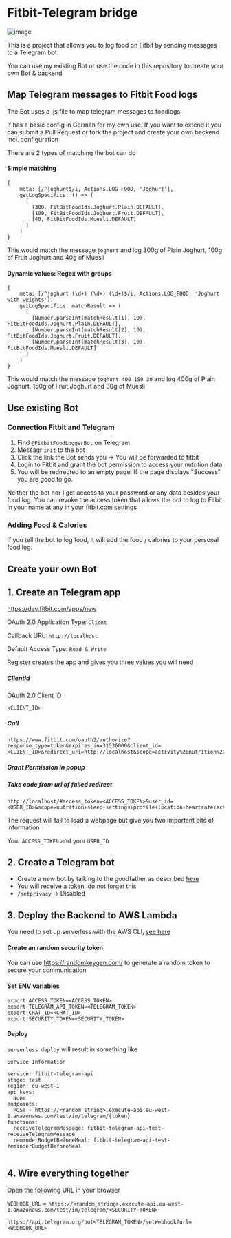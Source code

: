 # Fitbit-Telegram bridge

![image](https://s3.eu-west-1.amazonaws.com/fitbit-telegram-bridge/ressources/IMG_2506.PNG)

This is a project that allows you to log food on Fitbit by sending messages to a Telegram bot.

You can use my existing Bot or use the code in this repository to create your own Bot & backend

## Map Telegram messages to Fitbit Food logs

The Bot uses a .js file to map telegram messages to foodlogs.

If has a basic config in German for my own use. If you want to extend it you can submit a Pull Request or fork the project and create your own backend incl. configuration

There are 2 types of matching the bot can do

#### Simple matching

```
{
    meta: [/^joghurt$/i, Actions.LOG_FOOD, 'Joghurt'],
    getLogSpecifics: () => (
      [
        [300, FitBitFoodIds.Joghurt.Plain.DEFAULT],
        [100, FitBitFoodIds.Joghurt.Fruit.DEFAULT],
        [40, FitBitFoodIds.Muesli.DEFAULT]
      ]
    )
}
```

This would match the message `joghurt` and log 300g of Plain Joghurt, 100g of Fruit Joghurt and 40g of Muesli


#### Dynamic values: Regex with groups

```
{
    meta: [/^joghurt (\d+) (\d+) (\d+)$/i, Actions.LOG_FOOD, 'Joghurt with weights'],
    getLogSpecifics: matchResult => (
      [
        [Number.parseInt(matchResult[1], 10), FitBitFoodIds.Joghurt.Plain.DEFAULT],
        [Number.parseInt(matchResult[2], 10), FitBitFoodIds.Joghurt.Fruit.DEFAULT],
        [Number.parseInt(matchResult[3], 10), FitBitFoodIds.Muesli.DEFAULT]
      ]
    )
}
```

This would match the message `joghurt 400 150 30` and log 400g of Plain Joghurt, 150g of Fruit Joghurt and 30g of Muesli 

## Use existing Bot

### Connection Fitbit and Telegram

1. Find `@FitbitFoodLoggerBot` on Telegram
2. Messagr `init` to the bot
3. Click the link the Bot sends you -> You will be forwarded to fitbit
4. Login to Fitbit and grant the bot permission to access your nutrition data
5. You will be redirected to an empty page. If the page displays "Success" you are good to go.

Neither the bot nor I get access to your password or any data besides your food log. You can revoke the access token that allows the bot to log to Fitbit in your name at any in your fitbit.com settings

### Adding Food & Calories

If you tell the bot to log food, it will add the food / calories to your personal food log.

## Create your own Bot

## 1. Create an Telegram app

https://dev.fitbit.com/apps/new

OAuth 2.0 Application Type: `Client`

Callback URL: `http://localhost`

Default Access Type: `Read & Write`

Register creates the app and gives you three values you will need

##### ClientId

OAuth 2.0 Client ID

`<CLIENT_ID>`

##### Call
 
```
https://www.fitbit.com/oauth2/authorize?response_type=token&expires_in=31536000&client_id=<CLIENT_ID>&redirect_uri=http://localhost&scope=activity%20nutrition%20heartrate%20location%20nutrition%20profile%20settings%20sleep%20social%20weight
```

##### Grant Permission in popup

##### Take code from url of failed redirect

```
http://localhost/#access_token=<ACCESS_TOKEN>&user_id=<USER_ID>&scope=nutrition+sleep+settings+profile+location+heartrate+activity+social+weight&token_type=Bearer&expires_in=31536000
```

The request will fail to load a webpage but give you two important bits of information

Your `ACCESS_TOKEN` and your `USER_ID`

## 2. Create a Telegram bot

- Create a new bot by talking to the goodfather as described [here](https://core.telegram.org/bots#6-botfather)
- You will receive a token, do not forget this
- `/setprivacy` -> Disabled

## 3. Deploy the Backend to AWS Lambda

You need to set up serverless with the AWS CLI, [see here](https://serverless.com/framework/docs/providers/aws/guide/quick-start/)

#### Create an random security token

You can use https://randomkeygen.com/ to generate a random token to secure your communication

#### Set ENV variables

```
export ACCESS_TOKEN=<ACCESS_TOKEN>
export TELEGRAM_API_TOKEN=<TELEGRAM_TOKEN>
export CHAT_ID=<CHAT_ID>
export SECURITY_TOKEN=<SECURITY_TOKEN>
```

#### Deploy

`serverless deploy` will result in something like

```
Service Information

service: fitbit-telegram-api
stage: test
region: eu-west-1
api keys:
  None
endpoints:
  POST - https://<random_string>.execute-api.eu-west-1.amazonaws.com/test/im/telegram/{token}
functions:
  receiveTelegramMessage: fitbit-telegram-api-test-receiveTelegramMessage
  reminderBudgetBeforeMeal: fitbit-telegram-api-test-reminderBudgetBeforeMeal
 
```

## 4. Wire everything together

Open the following URL in your browser

`WEBHOOK_URL` = `https://<random_string>.execute-api.eu-west-1.amazonaws.com/test/im/telegram/<SECURITY_TOKEN>`

`https://api.telegram.org/bot<TELEGRAM_TOKEN>/setWebhook?url=<WEBHOOK_URL>`
